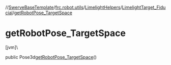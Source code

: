 //[SwerveBaseTemplate](../../../../index.md)/[frc.robot.utils](../../index.md)/[LimelightHelpers](../index.md)/[LimelightTarget_Fiducial](index.md)/[getRobotPose_TargetSpace](get-robot-pose_-target-space.md)

# getRobotPose_TargetSpace

[jvm]\

public Pose3d[getRobotPose_TargetSpace](get-robot-pose_-target-space.md)()
